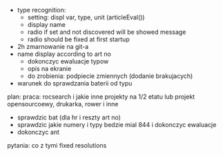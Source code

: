 - type recognition:
	- setting: displ var, type, unit (articleEval())
	- display name
	- radio if set and not discovered will be showed message
	- radio should be fixed at first startup 
- 2h zmarnowanie na git-a
- name display according to art no
	- dokonczyc ewaluacje typow
	- opis na ekranie
	- do zrobienia: podpiecie zmiennych (dodanie brakujacych)
- warunek do sprawdzania baterii od typu

plan:
praca: rocsearch i jakie inne projekty na 1/2 etatu lub  projekt opensourcoewy, drukarka, rower i inne
- sprawdzic bat (dla hr i reszty art no)
- sprawdzic jakie numery i typy bedzie mial 844 i dokonczyc ewaluacje
- dokonczyc ant

pytania: co z tymi fixed resolutions